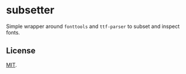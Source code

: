 # subsetter

Simple wrapper around `fonttools` and `ttf-parser` to subset and inspect fonts.

## License

[MIT](LICENSE).
